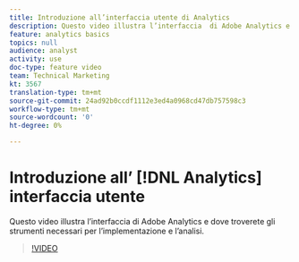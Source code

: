 ```yaml
---
title: Introduzione all’interfaccia utente di Analytics
description: Questo video illustra l’interfaccia  di Adobe Analytics e dove troverete gli strumenti necessari per l’implementazione e l’analisi.
feature: analytics basics
topics: null
audience: analyst
activity: use
doc-type: feature video
team: Technical Marketing
kt: 3567
translation-type: tm+mt
source-git-commit: 24ad92b0ccdf1112e3ed4a0968cd47db757598c3
workflow-type: tm+mt
source-wordcount: '0'
ht-degree: 0%

---
```



# Introduzione all’ [!DNL Analytics] interfaccia utente

Questo video illustra l’interfaccia  di Adobe Analytics e dove troverete gli strumenti necessari per l’implementazione e l’analisi.

>[!VIDEO](https://video.tv.adobe.com/v/28748/?quality=12)
